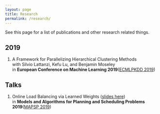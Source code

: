 ```yaml
---
layout: page
title: Research
permalink: /research/
---
```


See this page for a list of publications and other research related things.

## 2019

1. A Framework for Parallelizing Hierarchical Clustering Methods  
    with Silvio Lattanzi, Kefu Lu, and Benjamin Moseley  
    in **European Conference on Machine Learning 2019**([ECMLPKDD 2019](http://ecmlpkdd2019.org/))

## Talks

1. Online Load Balancing via Learned Weights ([slides here](tlavastida.github.io/images/MAPSP_Slides_v2.pdf))  
    in **Models and Algorithms for Planning and Scheduling Problems 2019**([MAPSP 2019](http://sbe.maastrichtuniversity.nl/mapsp2019/))
